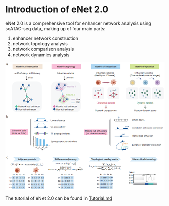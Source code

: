 # Introduction of eNet 2.0
eNet 2.0 is a comprehensive tool for enhancer network analysis using scATAC-seq data, making up of four main parts: 
1) enhancer network construction
2) network topology analysis
3) network comparison analysis
4) network dynamics analysis

![image](https://github.com/xmuhuanglab/eNet2.0/blob/main/images/eNet2.0.PNG)



The tutorial of eNet 2.0 can be found in [Tutorial.md](Tutorial.md)

